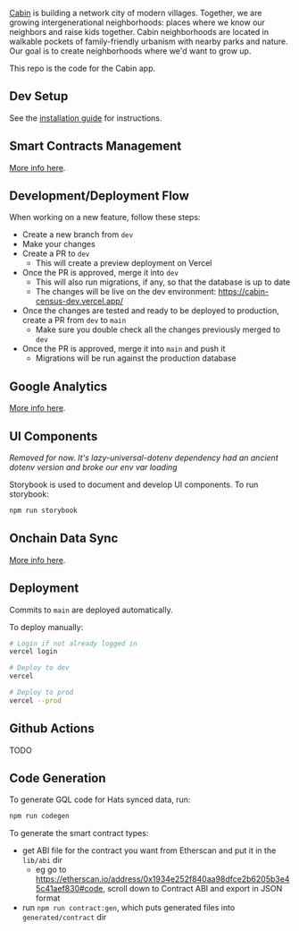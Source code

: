 [Cabin](https://cabin.city) is building a network city of modern villages. Together, 
we are growing intergenerational neighborhoods: places where we know our neighbors and 
raise kids together. Cabin neighborhoods are located in walkable pockets of family-friendly 
urbanism with nearby parks and nature. Our goal is to create neighborhoods where 
we'd want to grow up.

This repo is the code for the Cabin app.

## Dev Setup

See the [installation guide](docs/install.md) for instructions.


## Smart Contracts Management

[More info here](docs/contracts.md).


## Development/Deployment Flow

When working on a new feature, follow these steps:

- Create a new branch from `dev`
- Make your changes
- Create a PR to `dev`
    - This will create a preview deployment on Vercel
- Once the PR is approved, merge it into `dev`
    - This will also run migrations, if any, so that the database is up to date
    - The changes will be live on the dev environment: https://cabin-census-dev.vercel.app/
- Once the changes are tested and ready to be deployed to production, create a PR from `dev`
  to `main`
    - Make sure you double check all the changes previously merged to `dev`
- Once the PR is approved, merge it into `main` and push it
    - Migrations will be run against the production database


## Google Analytics

[More info here](docs/analytics.md).


## UI Components

*Removed for now. It's lazy-universal-dotenv dependency had an ancient dotenv version and broke our
env var loading*

Storybook is used to document and develop UI components. To run storybook:

```bash
npm run storybook
```


## Onchain Data Sync

[More info here](docs/sync.md).


## Deployment

Commits to `main` are deployed automatically. 

To deploy manually:

```bash
# Login if not already logged in
vercel login

# Deploy to dev
vercel

# Deploy to prod
vercel --prod
```


## Github Actions

TODO


## Code Generation

To generate GQL code for Hats synced data, run:

```bash
npm run codegen
```

To generate the smart contract types:

- get ABI file for the contract you want from Etherscan and put it in the `lib/abi` dir
    - eg go to https://etherscan.io/address/0x1934e252f840aa98dfce2b6205b3e45c41aef830#code, scroll down to Contract ABI and export in JSON format
- run `npm run contract:gen`, which puts generated files into `generated/contract` dir
